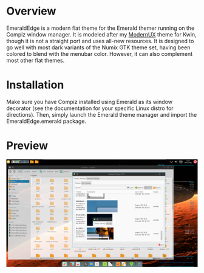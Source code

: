 # Overview

EmeraldEdge is a modern flat theme for the Emerald themer running on the Compiz
window manager. It is modeled after my
[ModernUX](https://github.com/jpwchang/ModernUX) theme for Kwin, though it is
not a straight port and uses all-new resources. It is designed to go well with
most dark variants of the Numix GTK theme set, having been colored to blend
with the menubar color. However, it can also complement most other flat themes.

# Installation
Make sure you have Compiz installed using Emerald as its window decorator (see
the documentation for your specific Linux distro for directions). Then, simply
launch the Emerald theme manager and import the EmeraldEdge.emerald package.

# Preview
![Preview of EmeraldEdge](screenshot.png)

